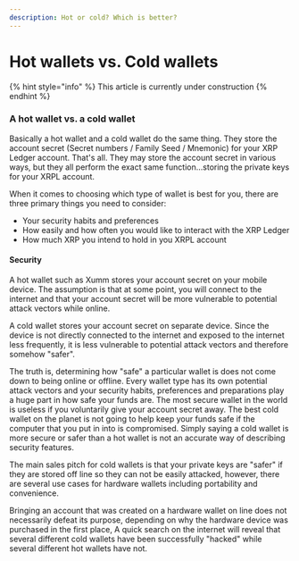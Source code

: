 ```yaml
---
description: Hot or cold? Which is better?
---
```


# Hot wallets vs. Cold wallets

{% hint style="info" %}
This article is currently under construction
{% endhint %}

### A hot wallet vs. a cold wallet

Basically a hot wallet and a cold wallet do the same thing. They store the account secret (Secret numbers / Family Seed / Mnemonic) for your XRP Ledger account. That's all. They may store the account secret in various ways, but they all perform the exact same function...storing the private keys for your XRPL account.

When it comes to choosing which type of wallet is best for you, there are three primary things you need to consider:

* Your security habits and preferences
* How easily and how often you would like to interact with the XRP Ledger
* How much XRP you intend to hold in you XRPL account

#### Security

A hot wallet such as Xumm stores your account secret on your mobile device. The assumption is that at some point, you will connect to the internet and that your account secret will be more vulnerable to potential attack vectors while online.

A cold wallet stores your account secret on separate device. Since the device is not directly connected to the internet and exposed to the internet less frequently, it is less vulnerable to potential attack vectors and therefore somehow "safer".

The truth is, determining how "safe" a particular wallet is does not come down to being online or offline. Every wallet type has its own potential attack vectors and your security habits, preferences  and preparations play a huge part in how safe your funds are. The most secure wallet in the world is useless if you voluntarily give your account secret away. The best cold wallet on the planet is not going to help keep your funds safe if the computer that you put in into is compromised. Simply saying a cold wallet is more secure or safer than a hot wallet is not an accurate way of describing security features.





The main sales pitch for cold wallets is that your private keys are "safer" if they are stored off line so they can not be easily attacked, however, there are several use cases for hardware wallets including portability and convenience.

Bringing an account that was created on a hardware wallet on line does not necessarily defeat its purpose, depending on why the hardware device was purchased in the first place, A quick search on the internet will reveal that several different cold wallets have been successfully "hacked" while several different hot wallets have not.
